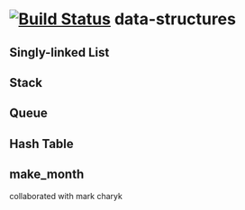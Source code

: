 [![Build Status](https://travis-ci.org/lordsheepy/data-structures.png?branch=master)](https://travis-ci.org/lordsheepy/data-structures)
data-structures
===============


Singly-linked List
------------------


Stack
-----


Queue
-----


Hash Table
----------


make_month
----------
collaborated with mark charyk
